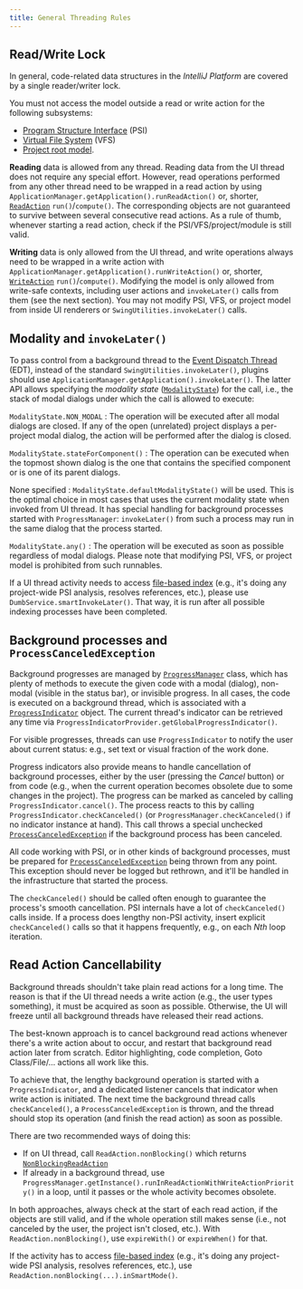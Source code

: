 ```yaml
---
title: General Threading Rules
---
```

<!-- Copyright 2000-2020 JetBrains s.r.o. and other contributors. Use of this source code is governed by the Apache 2.0 license that can be found in the LICENSE file. -->

## Read/Write Lock

In general, code-related data structures in the *IntelliJ Platform* are covered by a single reader/writer lock.

You must not access the model outside a read or write action for the following subsystems:
- [Program Structure Interface](/basics/architectural_overview/psi.md) (PSI)
- [Virtual File System](/basics/virtual_file_system.md) (VFS)
- [Project root model](/basics/project_structure.md).

**Reading** data is allowed from any thread.
Reading data from the UI thread does not require any special effort.
However, read operations performed from any other thread need to be wrapped in a read action by using `ApplicationManager.getApplication().runReadAction()` or, shorter, [`ReadAction`](upsource:///platform/core-api/src/com/intellij/openapi/application/ReadAction.java) `run()`/`compute()`.
The corresponding objects are not guaranteed to survive between several consecutive read actions.
As a rule of thumb, whenever starting a read action, check if the PSI/VFS/project/module is still valid.

**Writing** data is only allowed from the UI thread, and write operations always need to be wrapped in a write action with `ApplicationManager.getApplication().runWriteAction()` or, shorter, [`WriteAction`](upsource:///platform/core-api/src/com/intellij/openapi/application/WriteAction.java) `run()`/`compute()`.
Modifying the model is only allowed from write-safe contexts, including user actions and `invokeLater()` calls from them (see the next section).
You may not modify PSI, VFS, or project model from inside UI renderers or `SwingUtilities.invokeLater()` calls.


## Modality and `invokeLater()`

To pass control from a background thread to the [Event Dispatch Thread](https://docs.oracle.com/javase/tutorial/uiswing/concurrency/dispatch.html) (EDT), instead of the standard `SwingUtilities.invokeLater()`, plugins should use `ApplicationManager.getApplication().invokeLater()`.
The latter API allows specifying the _modality state_ ([`ModalityState`](upsource:///platform/core-api/src/com/intellij/openapi/application/ModalityState.java)) for the call, i.e., the stack of modal dialogs under which the call is allowed to execute:

`ModalityState.NON_MODAL`
: The operation will be executed after all modal dialogs are closed. If any of the open (unrelated) project displays a per-project modal dialog, the action will be performed after the dialog is closed.

`ModalityState.stateForComponent()`
: The operation can be executed when the topmost shown dialog is the one that contains the specified component or is one of its parent dialogs.

None specified
: `ModalityState.defaultModalityState()` will be used. This is the optimal choice in most cases that uses the current modality state when invoked from UI thread. It has special handling for background processes started with `ProgressManager`: `invokeLater()` from such a process may run in the same dialog that the process started.

`ModalityState.any()`
: The operation will be executed as soon as possible regardless of modal dialogs. Please note that modifying PSI, VFS, or project model is prohibited from such runnables.

If a UI thread activity needs to access [file-based index](/basics/indexing_and_psi_stubs.md) (e.g., it's doing any project-wide PSI analysis, resolves references, etc.), please use `DumbService.smartInvokeLater()`.
That way, it is run after all possible indexing processes have been completed.


## Background processes and `ProcessCanceledException`

Background progresses are managed by [`ProgressManager`](upsource:///platform/core-api/src/com/intellij/openapi/progress/ProgressManager.java) class,  which has plenty of methods to execute the given code with a modal (dialog), non-modal (visible in the status bar), or invisible progress.
In all cases, the code is executed on a background thread, which is associated with a [`ProgressIndicator`](upsource:///platform/core-api/src/com/intellij/openapi/progress/ProgressIndicator.java) object.
The current thread's indicator can be retrieved any time via `ProgressIndicatorProvider.getGlobalProgressIndicator()`.

For visible progresses, threads can use `ProgressIndicator` to notify the user about current status: e.g., set text or visual fraction of the work done.

Progress indicators also provide means to handle cancellation of background processes, either by the user (pressing the _Cancel_ button) or from code (e.g., when the current operation becomes obsolete due to some changes in the project).
The progress can be marked as canceled by calling `ProgressIndicator.cancel()`.
The process reacts to this by calling `ProgressIndicator.checkCanceled()` (or `ProgressManager.checkCanceled()` if no indicator instance at hand).
This call throws a special unchecked [`ProcessCanceledException`](upsource:///platform/util/src/com/intellij/openapi/progress/ProcessCanceledException.java) if the background process has been canceled.

All code working with PSI, or in other kinds of background processes, must be prepared for [`ProcessCanceledException`](upsource:///platform/util/src/com/intellij/openapi/progress/ProcessCanceledException.java) being thrown from any point.
This exception should never be logged but rethrown, and it'll be handled in the infrastructure that started the process.

The `checkCanceled()` should be called often enough to guarantee the process's smooth cancellation.
PSI internals have a lot of `checkCanceled()` calls inside.
If a process does lengthy non-PSI activity, insert explicit `checkCanceled()` calls so that it happens frequently, e.g., on each _Nth_ loop iteration.

## Read Action Cancellability

Background threads shouldn't take plain read actions for a long time.
The reason is that if the UI thread needs a write action (e.g., the user types something), it must be acquired as soon as possible.
Otherwise, the UI will freeze until all background threads have released their read actions.

The best-known approach is to cancel background read actions whenever there's a write action about to occur, and restart that background read action later from scratch.
Editor highlighting, code completion, Goto Class/File/... actions all work like this.

To achieve that, the lengthy background operation is started with a `ProgressIndicator`, and a dedicated listener cancels that indicator when write action is initiated.
The next time the background thread calls `checkCanceled()`, a `ProcessCanceledException` is thrown, and the thread should stop its operation (and finish the read action) as soon as possible.

There are two recommended ways of doing this:

* If on UI thread, call `ReadAction.nonBlocking()` which returns [`NonBlockingReadAction`](upsource:///platform/core-api/src/com/intellij/openapi/application/NonBlockingReadAction.java)
* If already in a background thread, use `ProgressManager.getInstance().runInReadActionWithWriteActionPriority()` in a loop, until it passes or the whole activity becomes obsolete.

In both approaches, always check at the start of each read action, if the objects are still valid, and if the whole operation still makes sense (i.e., not canceled by the user, the project isn't closed, etc.).
With `ReadAction.nonBlocking()`, use `expireWith()` or `expireWhen()` for that.

If the activity has to access [file-based index](/basics/indexing_and_psi_stubs.md) (e.g., it's doing any project-wide PSI analysis, resolves references, etc.), use `ReadAction.nonBlocking(...).inSmartMode()`.
